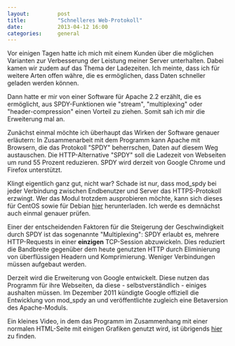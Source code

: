 ```yaml
---
layout:         post
title:          "Schnelleres Web-Protokoll"
date:           2013-04-12 16:00
categories:     general
---
```


Vor einigen Tagen hatte ich mich mit einem Kunden über die möglichen Varianten zur Verbesserung der Leistung meiner Server unterhalten. Dabei kamen wir zudem auf das Thema der Ladezeiten. Ich meinte, dass ich für weitere Arten offen währe, die es ermöglichen, dass Daten schneller geladen werden können.

Dann hatte er mir von einer Software für Apache 2.2 erzählt, die es ermöglicht, aus SPDY-Funktionen wie "stream", "multiplexing" oder "header-compression" einen Vorteil zu ziehen. Somit sah ich mir die Erweiterung mal an.

Zunächst einmal möchte ich überhaupt das Wirken der Software genauer erläutern: In Zusammenarbeit mit dem Programm kann Apache mit Browsern, die das Protokoll "SPDY" beherrschen, Daten auf diesem Weg austauschen. Die HTTP-Alternative "SPDY" soll die Ladezeit von Webseiten um rund 55 Prozent reduzieren. SPDY wird derzeit von Google Chrome und Firefox unterstützt.

Klingt eigentlich ganz gut, nicht war? Schade ist nur, dass mod_spdy bei jeder Verbindung zwischen Endbenutzer und Server das HTTPS-Protokoll erzwingt. Wer das Modul trotzdem ausprobieren möchte, kann sich dieses für CentOS sowie für Debian [hier][1] herunterladen. Ich werde es demnächst auch einmal genauer prüfen.

Einer der entscheidenden Faktoren für die Steigerung der Geschwindigkeit durch SPDY ist das sogenannte "Multiplexing": SPDY erlaubt es, mehrere HTTP-Requests in einer **einzigen** TCP-Session abzuwickeln. Dies reduziert die Bandbreite gegenüber dem heute genutzten HTTP durch Eliminierung von überflüssigen Headern und Komprimierung. Weniger Verbindungen müssen aufgebaut werden.

Derzeit wird die Erweiterung von Google entwickelt. Diese nutzen das Programm für ihre Webseiten, da diese - selbstverständlich - einiges aushalten müssen. Im Dezember 2011 kündigte Google offiziell die Entwicklung von mod_spdy an und veröffentlichte zugleich eine Betaversion des Apache-Moduls.

Ein kleines Video, in dem das Programm im Zusammenhang mit einer normalen HTML-Seite mit einigen Grafiken genutzt wird, ist übrigends [hier][2] zu finden.

[1]: https://developers.google.com/speed/spdy/mod_spdy/
[2]: http://www.youtube.com/watch?v=vEYKRhETy4A